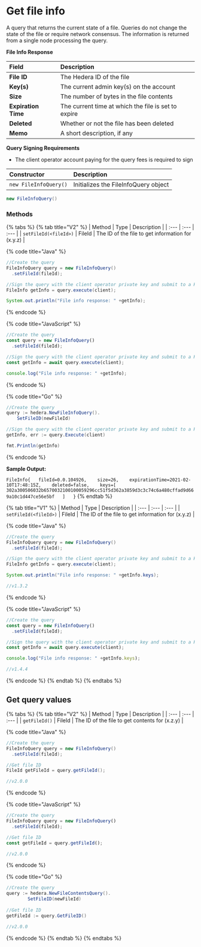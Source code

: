 # Get file info

A query that returns the current state of a file. Queries do not change the state of the file or require network consensus. The information is returned from a single node processing the query.

**File Info Response**

| **Field** | Description |
| :--- | :--- |
| **File ID** | The Hedera ID of the file |
| **Key\(s\)** | The current admin key\(s\) on the account |
| **Size** | The number of bytes in the file contents |
| **Expiration Time** | The current time at which the file is set to expire |
| **Deleted** | Whether or not the file has been deleted |
| **Memo** | A short description, if any |

  
**Query Signing Requirements**

* The client operator account paying for the query fees is required to sign

| Constructor | Description |
| :--- | :--- |
| `new FileInfoQuery()` | Initializes the FileInfoQuery object |

```java
new FileInfoQuery()
```

### Methods

{% tabs %}
{% tab title="V2" %}
| Method | Type | Description |
| :--- | :--- | :--- |
| `setFileId(<fileId>)` | FileId | The ID of the file to get information for \(x.y.z\) |

{% code title="Java" %}
```java
//Create the query
FileInfoQuery query = new FileInfoQuery()
  .setFileId(fileId);

//Sign the query with the client operator private key and submit to a Hedera network
FileInfo getInfo = query.execute(client);

System.out.println("File info response: " +getInfo);
```
{% endcode %}

{% code title="JavaScript" %}
```javascript
//Create the query
const query = new FileInfoQuery()
  .setFileId(fileId);

//Sign the query with the client operator private key and submit to a Hedera network
const getInfo = await query.execute(client);

console.log("File info response: " +getInfo);
```
{% endcode %}

{% code title="Go" %}
```java
//Create the query
query := hedera.NewFileInfoQuery().
    SetFileID(newFileId)

//Sign the query with the client operator private key and submit to a Hedera network
getInfo, err := query.Execute(client)

fmt.Println(getInfo)
```
{% endcode %}

**Sample Output:**  
  
`FileInfo{  
     fileId=0.0.104926,   
     size=26,   
     expirationTime=2021-02-10T17:48:15Z,   
     deleted=false,   
     keys=[ 302a300506032b6570032100100059296cc51f5d362a3859d3c3c74c6a480cffad9d669a10c1d447ce56e5bf  
     ]  
}`
{% endtab %}

{% tab title="V1" %}
| Method | Type | Description |
| :--- | :--- | :--- |
| `setFileId(<fileId>)` | FileId | The ID of the file to get information for \(x.y.z\) |

{% code title="Java" %}
```java
//Create the query
FileInfoQuery query = new FileInfoQuery()
  .setFileId(fileId);

//Sign the query with the client operator private key and submit to a Hedera network
FileInfo getInfo = query.execute(client);

System.out.println("File info response: " +getInfo.keys);

//v1.3.2
```
{% endcode %}

{% code title="JavaScript" %}
```javascript
//Create the query
const query = new FileInfoQuery()
  .setFileId(fileId);

//Sign the query with the client operator private key and submit to a Hedera network
const getInfo = await query.execute(client);

console.log("File info response: " +getInfo.keys);

//v1.4.4
```
{% endcode %}
{% endtab %}
{% endtabs %}

## Get query values

{% tabs %}
{% tab title="V2" %}
| Method | Type | Description |
| :--- | :--- | :--- |
| `getFileId()` | FileId | The ID of the file to get contents for \(x.z.y\) |

{% code title="Java" %}
```java
//Create the query
FileInfoQuery query = new FileInfoQuery()
  .setFileId(fileId);

//Get file ID
FileId getFileId = query.getFileId();

//v2.0.0
```
{% endcode %}

{% code title="JavaScript" %}
```javascript
//Create the query
FileInfoQuery query = new FileInfoQuery()
  .setFileId(fileId);

//Get file ID
const getFileId = query.getFileId();

//v2.0.0
```
{% endcode %}

{% code title="Go" %}
```java
//Create the query
query := hedera.NewFileContentsQuery().
		SetFileID(newFileId)
		
//Get file ID
getFileId := query.GetFileID()

//v2.0.0
```
{% endcode %}
{% endtab %}
{% endtabs %}

## 

